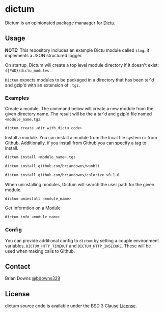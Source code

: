 # dictum

Dictum is an opinionated package manaager for [Dictu](github.com/Dictu-lang/Dictu).

## Usage

**NOTE:** This repository includes an example Dictu module called `slog`. It implements a JSON structured logger.

On startup, Dictum will create a top level module directory if it doesn't exist: `${PWD}/dictu_modules` .

`Dictum` expects modules to be packaged in a directory that has been tar'd and gzip'd with an extension of `.tgz`. 

### Examples

Create a module. The command below will create a new module from the given directory name. The result will be the a tar'd and gzip'd file named `<module_name.tgz`.

```sh
dictum create <dir_with_dictu_code>
```

Install a module. You can install a module from the local file system or from Github. Additionally, if you install from Github you can specify a tag to install.

```sh
dictum install <module_name>.tgz
```

```sh
dictum install github.com/briandowns/wanbli
```

```sh
dictum install github.com/briandowns/colorize v0.1.0
```

When uninstalling modules, Dictum will search the user path for the given module.

```sh
dictum uninstall <module_name>
```

Get Informtion on a Module

```sh
dictum info <module_name>
```

### Config

You can provide additional config to `dictum` by setting a couple environment variables, `DICTUM_HTTP_TIMEOUT` and `DICTUM_HTTP_INSECURE`. These will be used when making calls to Github.

## Contact

Brian Downs [@bdowns328](http://twitter.com/bdowns328)

## License

dictum source code is available under the BSD 3 Clause [License](/LICENSE).


